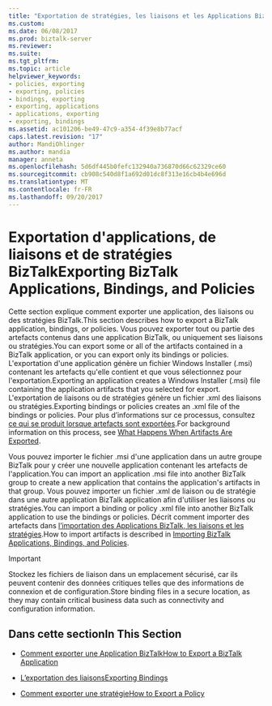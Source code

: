 ```yaml
---
title: "Exportation de stratégies, les liaisons et les Applications BizTalk | Documents Microsoft"
ms.custom: 
ms.date: 06/08/2017
ms.prod: biztalk-server
ms.reviewer: 
ms.suite: 
ms.tgt_pltfrm: 
ms.topic: article
helpviewer_keywords:
- policies, exporting
- exporting, policies
- bindings, exporting
- exporting, applications
- applications, exporting
- exporting, bindings
ms.assetid: ac101206-be49-47c9-a354-4f39e8b77acf
caps.latest.revision: "17"
author: MandiOhlinger
ms.author: mandia
manager: anneta
ms.openlocfilehash: 5d6df445b0fefc132940a736870d66c62329ce60
ms.sourcegitcommit: cb908c540d8f1a692d01dc8f313e16cb4b4e696d
ms.translationtype: MT
ms.contentlocale: fr-FR
ms.lasthandoff: 09/20/2017
---
```

# <a name="exporting-biztalk-applications-bindings-and-policies"></a><span data-ttu-id="9b509-102">Exportation d'applications, de liaisons et de stratégies BizTalk</span><span class="sxs-lookup"><span data-stu-id="9b509-102">Exporting BizTalk Applications, Bindings, and Policies</span></span>
<span data-ttu-id="9b509-103">Cette section explique comment exporter une application, des liaisons ou des stratégies BizTalk.</span><span class="sxs-lookup"><span data-stu-id="9b509-103">This section describes how to export a BizTalk application, bindings, or policies.</span></span> <span data-ttu-id="9b509-104">Vous pouvez exporter tout ou partie des artefacts contenus dans une application BizTalk, ou uniquement ses liaisons ou stratégies.</span><span class="sxs-lookup"><span data-stu-id="9b509-104">You can export some or all of the artifacts contained in a BizTalk application, or you can export only its bindings or policies.</span></span> <span data-ttu-id="9b509-105">L'exportation d'une application génère un fichier Windows Installer (.msi) contenant les artefacts qu'elle contient et que vous sélectionnez pour l'exportation.</span><span class="sxs-lookup"><span data-stu-id="9b509-105">Exporting an application creates a Windows Installer (.msi) file containing the application artifacts that you selected for export.</span></span> <span data-ttu-id="9b509-106">L'exportation de liaisons ou de stratégies génère un fichier .xml des liaisons ou stratégies.</span><span class="sxs-lookup"><span data-stu-id="9b509-106">Exporting bindings or policies creates an .xml file of the bindings or policies.</span></span> <span data-ttu-id="9b509-107">Pour plus d’informations sur ce processus, consultez [ce qui se produit lorsque artefacts sont exportées](../core/what-happens-when-artifacts-are-exported.md).</span><span class="sxs-lookup"><span data-stu-id="9b509-107">For background information on this process, see [What Happens When Artifacts Are Exported](../core/what-happens-when-artifacts-are-exported.md).</span></span>  
  
 <span data-ttu-id="9b509-108">Vous pouvez importer le fichier .msi d'une application dans un autre groupe BizTalk pour y créer une nouvelle application contenant les artefacts de l'application.</span><span class="sxs-lookup"><span data-stu-id="9b509-108">You can import an application .msi file into another BizTalk group to create a new application that contains the application's artifacts in that group.</span></span> <span data-ttu-id="9b509-109">Vous pouvez importer un fichier .xml de liaison ou de stratégie dans une autre application BizTalk application afin d'utiliser les liaisons ou stratégies.</span><span class="sxs-lookup"><span data-stu-id="9b509-109">You can import a binding or policy .xml file into another BizTalk application to use the bindings or policies.</span></span> <span data-ttu-id="9b509-110">Décrit comment importer des artefacts dans [l’importation des Applications BizTalk, les liaisons et les stratégies](../core/importing-biztalk-applications-bindings-and-policies.md).</span><span class="sxs-lookup"><span data-stu-id="9b509-110">How to import artifacts is described in [Importing BizTalk Applications, Bindings, and Policies](../core/importing-biztalk-applications-bindings-and-policies.md).</span></span>  
  
> [!IMPORTANT]
>  <span data-ttu-id="9b509-111">Stockez les fichiers de liaison dans un emplacement sécurisé, car ils peuvent contenir des données critiques telles que des informations de connexion et de configuration.</span><span class="sxs-lookup"><span data-stu-id="9b509-111">Store binding files in a secure location, as they may contain critical business data such as connectivity and configuration information.</span></span>  
  
## <a name="in-this-section"></a><span data-ttu-id="9b509-112">Dans cette section</span><span class="sxs-lookup"><span data-stu-id="9b509-112">In This Section</span></span>  
  
-   [<span data-ttu-id="9b509-113">Comment exporter une Application BizTalk</span><span class="sxs-lookup"><span data-stu-id="9b509-113">How to Export a BizTalk Application</span></span>](../core/how-to-export-a-biztalk-application.md)  
  
-   [<span data-ttu-id="9b509-114">L’exportation des liaisons</span><span class="sxs-lookup"><span data-stu-id="9b509-114">Exporting Bindings</span></span>](../core/exporting-bindings6.md)  
  
-   [<span data-ttu-id="9b509-115">Comment exporter une stratégie</span><span class="sxs-lookup"><span data-stu-id="9b509-115">How to Export a Policy</span></span>](../core/how-to-export-a-policy.md)